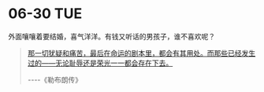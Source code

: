 # 06-30 TUE

外面嚷嚷着要结婚，喜气洋洋。有钱又听话的男孩子，谁不喜欢呢？



> [那一切犹疑和痛苦，最后在命运的剧本里，都会有其用处。而那些已经发生过的——无论耻辱还是荣光一一都会存在下去。](https://www.mingyantong.com/ju/5267334)  
>  
>
> ----《勒布朗传》

